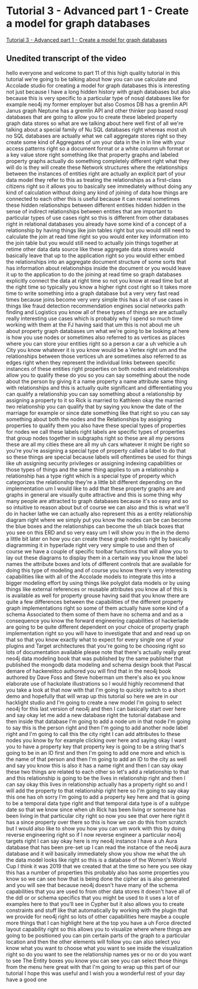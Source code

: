 
# Tutorial 3 - Advanced part 1 - Create a model for graph databases

[Tutorial 3 - Advanced part 1 - Create a model for graph databases](https://community.hackolade.com/slides/slide/create-a-model-for-graph-databases-20?fullscreen=1)

## Unedited transcript of the video

hello everyone and welcome to part 11 of this high quality tutorial in this tutorial we're going to be talking about how you can use calculate and Accolade studio for creating a model for graph databases this is interesting not just because I have a long hidden history with graph databases but also because this is very specific to a particular type of nosql databases like for example neo4j my former employer but also Cosmos DB has a gremlin API Janus graph Neptune has a gremlin API and other thinker pop based nosql databases that are going to allow you to create these labeled property graph data stores so what are we talking about here well first of all we're talking about a special family of Nu SQL databases right whereas most uh no SQL databases are actually what we call aggregate stores right so they create some kind of Aggregates of um your data in the in in line with your access patterns right so a document format or a white column uh format or a key value store right something like that property graphs and labeled property graphs actually do something completely different right what they will do is they will create these Network structures where the relationships between the instances of entities right are actually an explicit part of your data model they refer to this as treating the relationships as a first-class citizens right so it allows you to basically see immediately without doing any kind of calculation without doing any kind of joining of data how things are connected to each other this is useful because it can reveal sometimes these hidden relationships between different entities hidden hidden in the sense of indirect relationships between entities that are important to particular types of use cases right so this is different from other databases right in relational databases you already have some kind of a concept of a relationship by having things like join tables right but you would still need to calculate the join at read time right so you would enter key information into the join table but you would still need to actually join things together at retime other data data source like these aggregate data stores would basically leave that up to the application right so you would either embed the relationships into an aggregate document structure of some sorts that has information about relationships inside the document or you would leave it up to the application to do the joining at read time so graph databases explicitly connect the data at right time so not you know at read time but at the right time so typically you know a higher right cost right so it takes more time to write something into a graph database but a very very fast read times because joins become very very simple this has a lot of use cases in things like fraud detection recommendation engines social networks path finding and Logistics you know all of these types of things are are actually really interesting use cases which is probably why I spend so much time working with them at the FJ having said that um this is not about me uh about property graph databases um what we're going to be looking at here is how you use nodes or sometimes also referred to as vertices as places where you can store your entities right so a person a car a uh vehicle a uh City you know whatever it is you know would be a Vertex right um and the relationships between those vertices uh are sometimes also referred to as edges right when they represent the individual links between specific instances of these entities right properties on both nodes and relationships allow you to qualify these do you so you can say something about the node about the person by giving it a name property a name attribute same thing with relationships and this is actually quite significant and differentiating you can qualify a relationship you can say something about a relationship by assigning a property to it so Rick is married to Kathleen okay the married two relationship you can qualify that by saying you know the date of the marriage for example or since date something like that right so you can say something about both the nodes and the Relationships by assigning properties to qualify them you also have these special types of properties for nodes we call these labels right labels are specific types of properties that group nodes together in subgraphs right so these are all my persons these are all my cities these are all my uh cars whatever it might be right so you're you're assigning a special type of property called a label to do that so these things are special because labels will oftentimes be used for things like uh assigning security privileges or assigning indexing capabilities or those types of things and the same thing applies to um a relationship a relationship has a type right which is a special type of property which categorizes the relationship they're a little bit different depending on the implementation um I would like to add that these property graphs are and graphs in general are visually quite attractive and this is some thing why many people are attracted to graph databases because it's so easy and so so intuitive to reason about but of course we can also and this is what we'll do in hacker lathe we can actually also represent this as a entity relationship diagram right where we simply put you know the nodes can be can become the blue boxes and the relationships can become the uh black boxes that you see on this ERD and so very easy um I will show you in the in the demo a little bit later on how you can create these graph models right by basically diagramming it in hyperlade right very very simple to use and then of course we have a couple of specific toolbar functions that will allow you to lay out these diagrams to display them in a certain way you know the label names the attribute boxes and lots of different controls that are available for doing this type of modeling and of course you know there's very interesting capabilities like with all of the Accolade models to integrate this into a bigger modeling effort by using things like polyglot data models or by using things like external references or reusable attributes you know all of this is is available as well for property grouse having said that you know there are quite a few differences between the capabilities of the different property graph implementations right so some of them actually have some kind of a schema Associated to them some of them have no schema and and as a consequence you know the forward engineering capabilities of hackerlade are going to be quite different dependent on your choice of property graph implementation right so you will have to investigate that and and read up on that so that you know exactly what to expect for every single one of your plugins and Target architectures that you're going to be choosing right so lots of documentation available please note that there's actually really great neo4j data modeling book that was published by the same publisher that published the mongodb data modeling and schema design book that Pascal demare of hackerelitco authored you will find that in the neo4j book authored by Dave Foss and Steve hoberman um there's also ex you know elaborate use of hackolate illustrations so I would highly recommend that you take a look at that now with that I'm going to quickly switch to a short demo and hopefully that will wrap up this tutorial so here we are in our hacklight studio and I'm going to create a new model I'm going to select neo4j for this last version of neo4j and then I can basically start over here and say okay let me add a new database right the tutorial database and then inside that database I'm going to add a node um in that node I'm going to say this is the person right and then I'm going to add another node label right and I'm going to call this the city right I can add attributes to these nodes you know by for example clicking over here and saying okay I want you to have a property key that property key is going to be a string that's going to be in an ID first and then I'm going to add one more and which is the name of that person and then I'm going to add an ID to the city as well and say you know this is also it has a name right and then I can say okay these two things are related to each other so let's add a relationship to that and this relationship is going to be the lives in relationship right and then I can say okay this lives in relationship actually has a property right so and I will add the property to that relationship right here so I'm going to say okay this one has oh sorry I'm going to add a property key here and that is going to be a temporal data type right and that temporal data type is of a subtype date so that we know since when uh Rick has been living or someone has been living in that particular city right so now you see that over here right it has a since property over there so this is how we can do this from scratch but I would also like to show you how you can um work with this by doing reverse engineering right so if I now reverse engineer a particular neo4j targets right I can say okay here is my neo4j instance I have a uh Aura database that has been pre-set up I can read the instance of the neo4j aura database and it will basically immediately show you show me what the uh the data model looks like right so this is a database of the Women's World Cup I think it was 2019 that we created that at the time so here you see okay this has a number of properties this probably also has some properties you know so we can see how that is being done the cipher as is also generated and you will see that because neo4j doesn't have many of the schema capabilities that you are used to from other data stores it doesn't have all of the ddl or or schema specifics that you might be used to it uses a lot of examples here to that you'll see in Cypher but it also allows you to create constraints and stuff like that automatically by working with the plugin that we provide for neo4j right so lots of other capabilities here maybe a couple more things that I can highlight here at the top you have a uh Force directed layout capability right so this allows you to visualize where where things are going to be positioned you can pin certain parts of the graph to a particular location and then the other elements will follow you can also select you know what you want to choose what you want to see inside the visualization right so do you want to see the relationship names yes or no or do you want to see The Entity boxes you know you can see you can select those things from the menu here great with that I'm going to wrap up this part of our tutorial I hope this was useful and I wish you a wonderful rest of your day have a good one